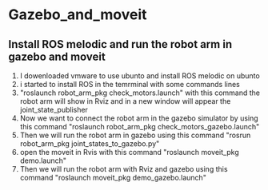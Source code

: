 # Gazebo_and_moveit
## Install ROS melodic and run the robot arm in gazebo and moveit
1. I dowenloaded vmware to use ubunto and install ROS melodic on ubunto
2. i started to install ROS in the temrminal with some commands lines
3. "roslaunch robot_arm_pkg check_motors.launch" with this command the robot arm will show in Rviz and in a new window will appear the joint_state_publisher
4. Now we want to connect the robot arm in the gazebo simulator by using this command "roslaunch robot_arm_pkg check_motors_gazebo.launch" 
5. Then we will run the robot arm in gazebo using this command "rosrun robot_arm_pkg joint_states_to_gazebo.py"
6. open the moveit in Rvis with this command "roslaunch moveit_pkg demo.launch"
7. Then we will run the robot arm with Rviz and gazebo using this command "roslaunch moveit_pkg demo_gazebo.launch"
